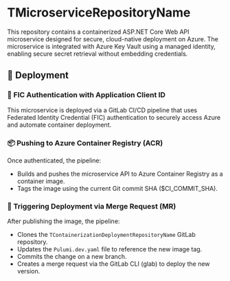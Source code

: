 # TMicroserviceRepositoryName

This repository contains a containerized ASP.NET Core Web API microservice designed for secure, cloud-native deployment on Azure. The microservice is integrated with Azure Key Vault using a managed identity, enabling secure secret retrieval without embedding credentials.

## 🚀 Deployment

### 🔑 FIC Authentication with Application Client ID
This microservice is deployed via a GitLab CI/CD pipeline that uses Federated Identity Credential (FIC) authentication to securely access Azure and automate container deployment.

### 📦 Pushing to Azure Container Registry (ACR)

Once authenticated, the pipeline:

- Builds and pushes the microservice API to Azure Container Registry as a container image. 
- Tags the image using the current Git commit SHA ($CI_COMMIT_SHA).

### 🔁 Triggering Deployment via Merge Request (MR)

After publishing the image, the pipeline:

- Clones the `TContainerizationDeploymentRepositoryName` GitLab repository. 
- Updates the `Pulumi.dev.yaml` file to reference the new image tag. 
- Commits the change on a new branch.
- Creates a merge request via the GitLab CLI (glab) to deploy the new version.